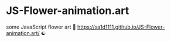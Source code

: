 # JS-Flower-animation.art
some JavaScript flower art 🎴
https://sa1d1111.github.io/JS-Flower-animation.art/
☯️
